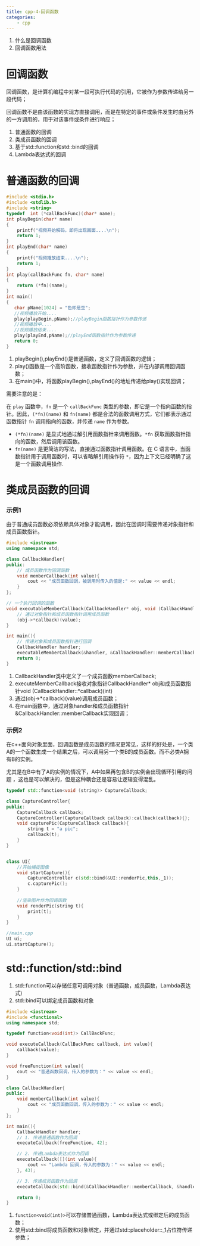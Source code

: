 ```yaml
---
title: cpp-4-回调函数
categories:
	- cpp
---
```

1. 什么是回调函数
2. 回调函数用法

<!-- more -->

# 回调函数

回调函数，是计算机编程中对某一段可执行代码的引用，它被作为参数传递给另一段代码；

回调函数不是由该函数的实现方直接调用，而是在特定的事件或条件发生时由另外的一方调用的，用于对该事件或条件进行响应；

1. 普通函数的回调
2. 类成员函数的回调
3. 基于std::function和std::bind的回调
4. Lambda表达式的回调

# 普通函数的回调

```cpp
#include <stdio.h>
#include <stdlib.h>
#include <string>
typedef  int (*callBackFunc)(char* name);
int playBegin(char* name)
{
    printf("视频开始解码，即将出现画面....\n");
    return 1;
}
int playEnd(char* name)
{
    printf("视频播放结束....\n");
    return 1;
}
int play(callBackFunc fn, char* name)
{
    return (*fn)(name);
}
int main()
{
   char pName[1024] = "色即是空";
   //视频播放开始....
   play(playBegin,pName);//playBegin函数指针作为参数传递
   //视频播放中....
   //视频播放结束....
   play(playEnd,pName);//playEnd函数指针作为参数传递
   return 0;
}
```

1. playBegin(),playEnd()是普通函数，定义了回调函数的逻辑；
2. play()函数是一个高阶函数，接收函数指针作为参数，并在内部调用回调函数；
3. 在main()中，将函数playBegin(),playEnd()的地址传递给play()实现回调；

需要注意的是：

在 `play` 函数中，`fn` 是一个 `callBackFunc` 类型的参数，即它是一个指向函数的指针。因此，`(*fn)(name)` 和 `fn(name)` 都是合法的函数调用方式，它们都表示通过函数指针 `fn` 调用指向的函数，并传递 `name` 作为参数。

- `(*fn)(name)` 是显式地通过解引用函数指针来调用函数。`*fn` 获取函数指针指向的函数，然后调用该函数。
- `fn(name)` 是更简洁的写法，直接通过函数指针调用函数。在 C 语言中，当函数指针用于调用函数时，可以省略解引用操作符 `*`，因为上下文已经明确了这是一个函数调用操作.

# 类成员函数的回调

### 示例1

由于普通成员函数必须依赖具体对象才能调用，因此在回调时需要传递对象指针和成员函数指针。

```cpp
#include <iostream>
using namespace std;

class CallbackHandler{
public:
    // 成员函数作为回调函数
    void memberCallback(int value){
        cout << "成员函数回调，被调用时传入的值是:" << value << endl;
    }
};

// 一个执行回调的函数
void executableMemberCallback(CallbackHandler* obj, void (CallbackHandler::*callback)(int), int value){
    // 通过对象指针和成员函数指针调用成员函数
    (obj->*callback)(value);
}

int main(){
    // 传递对象和成员函数指针进行回调
    CallbackHandler handler;
    executableMemberCallback(&handler, &CallbackHandler::memberCallback, 42);
    return 0;
}
```

1. CallbackHandler类中定义了一个成员函数memberCallback;
2. executeMemberCallback接收对象指针CallbackHandler* obj和成员函数指针void (CallbackHandler::*callback)(int)
3. 通过(obj->*callback)(value)调用成员函数；
4. 在main函数中，通过对象handler和成员函数指针&CallbackHandler::memberCallback实现回调；

### 示例2

在c++面向对象里面，回调函数是成员函数的情况更常见，这样的好处是，一个类A的一个函数生成一个结果之后，可以调用另一个类B的成员函数。而不必类A拥有B的实例。

尤其是在B中有了A的实例的情况下，A中如果再包含B的实例会出现循环引用的问题 ，这也是可以解决的，但是这种耦合还是容易让逻辑变得混乱。

```cpp
typedef std::function<void (string)> CaptureCallback;  

class CaptureController{
public:
    CaptureCallback callback;
    CaptureController(CaptureCallback callback):callback(callback){};
    void capturePic(CaptureCallback callback){
        string t = "a pic";
        callback(t);
    }
}


class UI{
    //开始捕捉图像
    void startCapture(){
        CaptureController c(std::bind(&UI::renderPic,this,_1)); 
        c.capturePic();
    }
  
    //渲染图片作为回调函数
    void renderPic(string t){
        print(t);
    }
}

//main.cpp
UI ui;
ui.startCapture();
```


# std::function/std::bind

1. std::function可以存储任意可调用对象（普通函数，成员函数，Lambda表达式)
2. std::bind可以绑定成员函数和对象

```cpp
#include <iostream>
#include <functional>
using namespace std;

typedef function<void(int)> CallBackFunc;

void executeCallback(CallBackFunc callback, int value){
    callback(value);
}

void freeFunction(int value){
    cout << "普通函数回调，传入的参数为：" << value << endl;
}

class CallbackHandler{
public:
    void memberCallback(int value){
        cout << "成员函数回调，传入的参数为：" << value << endl;
    }
};

int main(){
    CallbackHandler handler;
    // 1. 传递普通函数作为回调
    executeCallback(freeFunction, 42);

    // 2. 传递Lambda表达式作为回调
    executeCallback([](int value){
        cout << "Lambda 回调，传入的参数为：" << value << endl;
    }, 43);

    // 3. 传递成员函数作为回调
    executeCallback(std::bind(&CallbackHandler::memberCallback, &handler, std::placeholders::_1), 44);

    return 0;
}
```

1. `function<void(int)>`可以存储普通函数，Lambda表达式或绑定后的成员函数；
2. 使用std::bind将成员函数和对象绑定，并通过std::placeholder::_1占位符传递参数；
